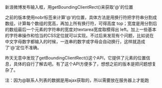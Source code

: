 新浪微博发布输入框，用getBoundingClientRect()来获取'@'的位置

之前的版本使用nobr标签来计算'@'的位置，具体方法是用换行符把字符串分割成数组，计算每个数组的宽高，再加上所有换行符，可得高度 top；宽度是用分割后的数组最后一个元素的字符串的宽度对textarea宽度取模得出 left。加上一些基本的字符串操作和恰当的CSS定位就可以实现。不过后来发现有个问题，比如说在中文字母数字都输入的时候，一连串的数字或字母会自动换行，这样就造成了'@'定位不准确。

昨天无意中发现了getBoundingClientRect()这个API，它提供了元素的位置信息，具体的自行了解去吧。有了这个API方便多了，想想之前的版本是把问题想复杂了。

注：因为@联系人列表的数据是用ajax获取的，所以需要放在服务器上才能跑
